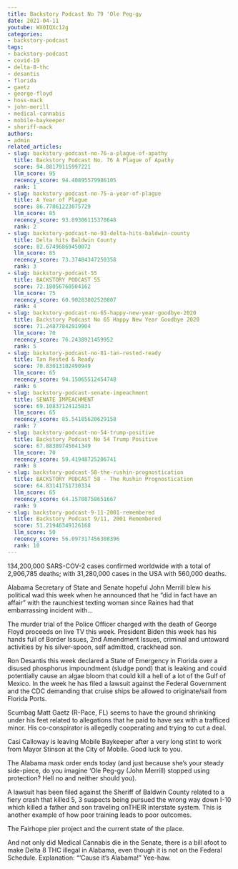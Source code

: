 ```yaml
---
title: Backstory Podcast No 79 'Ole Peg-gy
date: 2021-04-11
youtube: WX0IQXc12g
categories:
- backstory-podcast
tags:
- backstory-podcast
- covid-19
- delta-8-thc
- desantis
- florida
- gaetz
- george-floyd
- hoss-mack
- john-merill
- medical-cannabis
- mobile-baykeeper
- sheriff-mack
authors:
- admin
related_articles:
- slug: backstory-podcast-no-76-a-plague-of-apathy
  title: Backstory Podcast No. 76 A Plague of Apathy
  score: 94.88179115997221
  llm_score: 95
  recency_score: 94.40895579986105
  rank: 1
- slug: backstory-podcast-no-75-a-year-of-plague
  title: A Year of Plague
  score: 86.77861223075729
  llm_score: 85
  recency_score: 93.89306115378648
  rank: 2
- slug: backstory-podcast-no-93-delta-hits-baldwin-county
  title: Delta hits Baldwin County
  score: 82.67496869450072
  llm_score: 85
  recency_score: 73.37484347250358
  rank: 3
- slug: backstory-podcast-55
  title: BACKSTORY PODCAST 55
  score: 72.18056760504162
  llm_score: 75
  recency_score: 60.90283802520807
  rank: 4
- slug: backstory-podcast-no-65-happy-new-year-goodbye-2020
  title: Backstory Podcast No 65 Happy New Year Goodbye 2020
  score: 71.24877842919904
  llm_score: 70
  recency_score: 76.2438921459952
  rank: 5
- slug: backstory-podcast-no-81-tan-rested-ready
  title: Tan Rested & Ready
  score: 70.83013102490949
  llm_score: 65
  recency_score: 94.15065512454748
  rank: 6
- slug: backstory-podcast-senate-impeachment
  title: SENATE IMPEACHMENT
  score: 69.10837124125831
  llm_score: 65
  recency_score: 85.54185620629158
  rank: 7
- slug: backstory-podcast-no-54-trump-positive
  title: Backstory Podcast No 54 Trump Positive
  score: 67.88389745041349
  llm_score: 70
  recency_score: 59.41948725206741
  rank: 8
- slug: backstory-podcast-58-the-rushin-prognostication
  title: BACKSTORY PODCAST 58 - The Rushin Prognostication
  score: 64.83141751730334
  llm_score: 65
  recency_score: 64.15708758651667
  rank: 9
- slug: backstory-podcast-9-11-2001-remembered
  title: Backstory Podcast 9/11, 2001 Remembered
  score: 51.21946349126168
  llm_score: 50
  recency_score: 56.097317456308396
  rank: 10
---
```

134,200,000 SARS-COV-2 cases confirmed worldwide with a total of 2,906,785 deaths; with 31,280,000 cases in the USA with 560,000 deaths.

Alabama Secretary of State and Senate hopeful John Merrill blew his political wad this week when he announced that he “did in fact have an affair” with the raunchiest texting woman since Raines had that embarrassing incident with…

The murder trial of the Police Officer charged with the death of George Floyd proceeds on live TV this week. President Biden this week has his hands full of Border Issues, 2nd Amendment Issues, criminal and untoward activities by his silver-spoon, self admitted, crackhead son.

Ron Desantis this week declared a State of Emergency in Florida over a disused phosphorus impoundment (sludge pond) that is leaking and could potentially cause an algae bloom that could kill a hell of a lot of the Gulf of Mexico. In the week he has filed a lawsuit against the Federal Government and the CDC demanding that cruise ships be allowed to originate/sail from Florida Ports.

Scumbag Matt Gaetz (R-Pace, FL) seems to have the ground shrinking under his feet related to allegations that he paid to have sex with a trafficed minor. His co-conspirator is allegedly cooperating and trying to cut a deal.

Casi Calloway is leaving Mobile Baykeeper after a very long stint to work from Mayor Stinson at the City of Mobile. Good luck to you.

The Alabama mask order ends today (and just because she’s your steady side-piece, do you imagine ‘Ole Peg-gy (John Merrill) stopped using protection? Hell no and neither should you).

A lawsuit has been filed against the Sheriff of Baldwin County related to a fiery crash that killed 5, 3 suspects being pursued the wrong way down I-10 which killed a father and son traveling onTHEIR interstate system. This is another example of how poor training leads to poor outcomes.

The Fairhope pier project and the current state of the place.

And not only did Medical Cannabis die in the Senate, there is a bill afoot to make Delta 8 THC illegal in Alabama, even though it is not on the Federal Schedule. Explanation: “‘Cause it’s Alabama!” Yee-haw.
